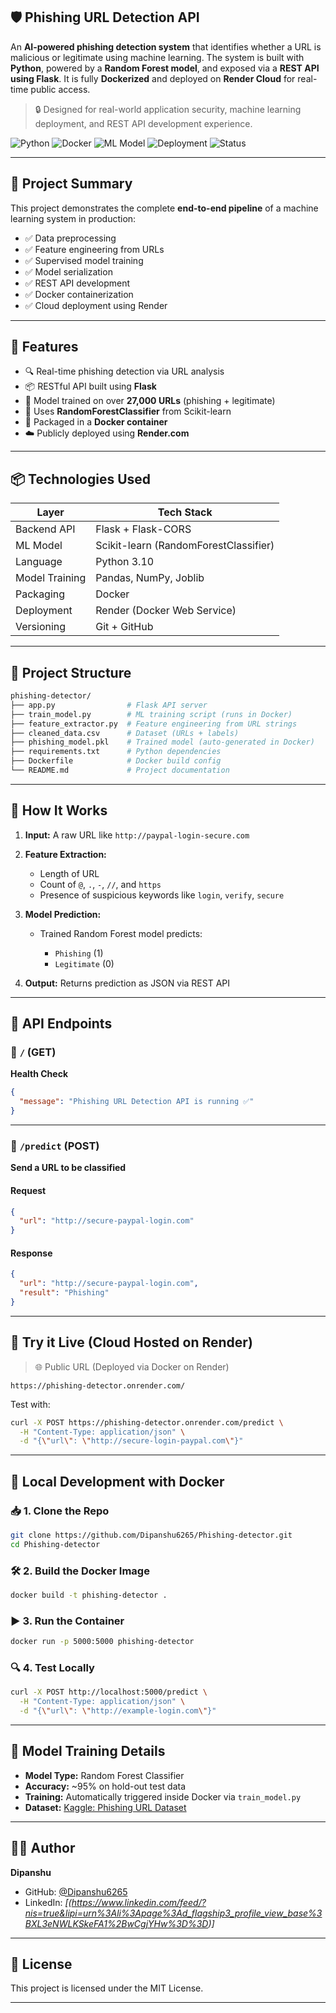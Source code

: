 

## 🛡️ Phishing URL Detection API

An **AI-powered phishing detection system** that identifies whether a URL is malicious or legitimate using machine learning. The system is built with **Python**, powered by a **Random Forest model**, and exposed via a **REST API using Flask**. It is fully **Dockerized** and deployed on **Render Cloud** for real-time public access.

> 🔒 Designed for real-world application security, machine learning deployment, and REST API development experience.

![Python](https://img.shields.io/badge/Python-3.10-blue.svg)
![Docker](https://img.shields.io/badge/Dockerized-Yes-brightgreen)
![ML Model](https://img.shields.io/badge/ML-RandomForest-orange)
![Deployment](https://img.shields.io/badge/Render-Deployed-blue)
![Status](https://img.shields.io/badge/API-Live-green)

---

## 📌 Project Summary

This project demonstrates the complete **end-to-end pipeline** of a machine learning system in production:

* ✅ Data preprocessing
* ✅ Feature engineering from URLs
* ✅ Supervised model training
* ✅ Model serialization
* ✅ REST API development
* ✅ Docker containerization
* ✅ Cloud deployment using Render

---

## 🚀 Features

* 🔍 Real-time phishing detection via URL analysis
* 📦 RESTful API built using **Flask**
* 🤖 Model trained on over **27,000 URLs** (phishing + legitimate)
* 🧠 Uses **RandomForestClassifier** from Scikit-learn
* 🐳 Packaged in a **Docker container**
* ☁️ Publicly deployed using **Render.com**

---

## 📦 Technologies Used

| Layer          | Tech Stack                            |
| -------------- | ------------------------------------- |
| Backend API    | Flask + Flask-CORS                    |
| ML Model       | Scikit-learn (RandomForestClassifier) |
| Language       | Python 3.10                           |
| Model Training | Pandas, NumPy, Joblib                 |
| Packaging      | Docker                                |
| Deployment     | Render (Docker Web Service)           |
| Versioning     | Git + GitHub                          |

---

## 📁 Project Structure

```bash
phishing-detector/
├── app.py                # Flask API server
├── train_model.py        # ML training script (runs in Docker)
├── feature_extractor.py  # Feature engineering from URL strings
├── cleaned_data.csv      # Dataset (URLs + labels)
├── phishing_model.pkl    # Trained model (auto-generated in Docker)
├── requirements.txt      # Python dependencies
├── Dockerfile            # Docker build config
└── README.md             # Project documentation
```

---

## 🧠 How It Works

1. **Input:** A raw URL like `http://paypal-login-secure.com`
2. **Feature Extraction:**

   * Length of URL
   * Count of `@`, `.`, `-`, `//`, and `https`
   * Presence of suspicious keywords like `login`, `verify`, `secure`
3. **Model Prediction:**

   * Trained Random Forest model predicts:

     * `Phishing` (1)
     * `Legitimate` (0)
4. **Output:** Returns prediction as JSON via REST API

---

## 🧪 API Endpoints

### 🔗 `/` (GET)

**Health Check**

```json
{
  "message": "Phishing URL Detection API is running ✅"
}
```

---

### 🔐 `/predict` (POST)

**Send a URL to be classified**

#### Request

```json
{
  "url": "http://secure-paypal-login.com"
}
```

#### Response

```json
{
  "url": "http://secure-paypal-login.com",
  "result": "Phishing"
}
```

---

## 🧪 Try it Live (Cloud Hosted on Render)

> 🌐 Public URL (Deployed via Docker on Render)

```
https://phishing-detector.onrender.com/
```

Test with:

```bash
curl -X POST https://phishing-detector.onrender.com/predict \
  -H "Content-Type: application/json" \
  -d "{\"url\": \"http://secure-login-paypal.com\"}"
```

---

## 🐳 Local Development with Docker

### 📥 1. Clone the Repo

```bash
git clone https://github.com/Dipanshu6265/Phishing-detector.git
cd Phishing-detector
```

### 🛠 2. Build the Docker Image

```bash
docker build -t phishing-detector .
```

### ▶️ 3. Run the Container

```bash
docker run -p 5000:5000 phishing-detector
```

### 🔍 4. Test Locally

```bash
curl -X POST http://localhost:5000/predict \
  -H "Content-Type: application/json" \
  -d "{\"url\": \"http://example-login.com\"}"
```

---

## 🧠 Model Training Details

* **Model Type:** Random Forest Classifier
* **Accuracy:** \~95% on hold-out test data
* **Training:** Automatically triggered inside Docker via `train_model.py`
* **Dataset:** [Kaggle: Phishing URL Dataset](https://www.kaggle.com/datasets/sid321axn/phishing-site-url)

---

## 👨‍💻 Author

**Dipanshu**

* GitHub: [@Dipanshu6265](https://github.com/Dipanshu6265)
* LinkedIn: *[(https://www.linkedin.com/feed/?nis=true&lipi=urn%3Ali%3Apage%3Ad_flagship3_profile_view_base%3BXL3eNWLKSkeFA1%2BwCgjYHw%3D%3D)]*
---

## 📄 License

This project is licensed under the MIT License.

---

